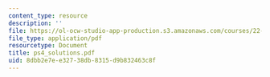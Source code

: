 ```yaml
---
content_type: resource
description: ''
file: https://ol-ocw-studio-app-production.s3.amazonaws.com/courses/22-38-probability-and-its-applications-to-reliability-quality-control-and-risk-assessment-fall-2005/8dbb2e7ee32738db8315d9b832463c8f_ps4_solutions.pdf
file_type: application/pdf
resourcetype: Document
title: ps4_solutions.pdf
uid: 8dbb2e7e-e327-38db-8315-d9b832463c8f
---
```

